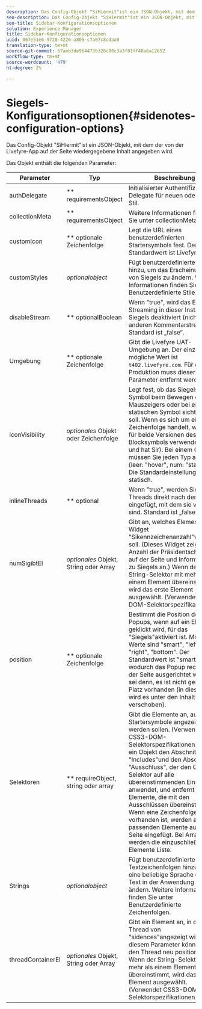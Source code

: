 ```yaml
---
description: Das Config-Objekt "SiHiermit"ist ein JSON-Objekt, mit dem der von der Livefyre-App auf der Seite wiedergegebene Inhalt angegeben wird.
seo-description: Das Config-Objekt "SiHiermit"ist ein JSON-Objekt, mit dem der von der Livefyre-App auf der Seite wiedergegebene Inhalt angegeben wird.
seo-title: Sidebar-Konfigurationsoptionen
solution: Experience Manager
title: Sidebar-Konfigurationsoptionen
uuid: 067e51e6-9720-4226-a805-c7a07c8cdaa0
translation-type: tm+mt
source-git-commit: 67aeb3de964473b326c88c3a3f81ff48a6a12652
workflow-type: tm+mt
source-wordcount: '479'
ht-degree: 2%

---
```



# Siegels-Konfigurationsoptionen{#sidenotes-configuration-options}

Das Config-Objekt &quot;SiHiermit&quot;ist ein JSON-Objekt, mit dem der von der Livefyre-App auf der Seite wiedergegebene Inhalt angegeben wird.

Das Objekt enthält die folgenden Parameter:

| Parameter | Typ | Beschreibung |
|--- |--- |--- |
| authDelegate | ** requirementsObject | Initialisierter Authentifizierungs-Delegate für neuen oder alten Stil. |
| collectionMeta | ** requirementsObject | Weitere Informationen finden Sie unter collectionMeta-Token. |
| customIcon | ** optionale Zeichenfolge | Legt die URL eines benutzerdefinierten Startersymbols fest. Der Standardwert ist Livefyre-Blase. |
| customStyles | *optionalobject*  | Fügt benutzerdefinierte Stile hinzu, um das Erscheinungsbild von Siegels zu ändern. Weitere Informationen finden Sie unter Benutzerdefinierte Stile. |
| disableStream | ** optionalBoolean | Wenn &quot;true&quot;, wird das Echtzeit-Streaming in dieser Instanz des Siegels deaktiviert (nicht in anderen Kommentarstreams). Standard ist „false“. |
| Umgebung | ** optionale Zeichenfolge | Gibt die Livefyre UAT-Umgebung an. Der einzige mögliche Wert ist `t402.livefyre.com`. Für die Produktion muss dieser Parameter entfernt werden. |
| iconVisibility | *optionales* Objekt oder Zeichenfolge | Legt fest, ob das Siegels-Symbol beim Bewegen des Mauszeigers oder bei einem statischen Symbol sichtbar sein soll. Wenn es sich um eine Zeichenfolge handelt, wird sie für beide Versionen des Blocksymbols verwendet (leer und hat Sir). Bei einem Objekt müssen Sie jeden Typ angeben: {leer: &quot;hover&quot;, num: &quot;statisch&quot;}. Die Standardeinstellung ist statisch. |
| inlineThreads | ** optional | Wenn &quot;true&quot;, werden Sidenote-Threads direkt nach dem Block eingefügt, mit dem sie verknüpft sind. Standard ist „false“. |
| numSigibtEl | *optionales* Objekt, String oder Array | Gibt an, welches Element das Widget &quot;Sikennzeichenanzahl&quot;verzieren soll. (Dieses Widget zeigt die Anzahl der Präsidentschaften auf der Seite und Informationen zu Siegels an.) Wenn der String-Selektor mit mehr als einem Element übereinstimmt, wird das erste Element ausgewählt. (Verwendet CSS3-DOM-Selektorspezifikationen.) |
| position | ** optionale Zeichenfolge | Bestimmt die Position des Popups, wenn auf ein Element geklickt wird, für das &quot;Siegels&quot;aktiviert ist. Mögliche Werte sind &quot;smart&quot;, &quot;left&quot;, &quot;right&quot;, &quot;bottom&quot;. Der Standardwert ist &quot;smart&quot;, wodurch das Popup rechts von der Seite ausgerichtet wird, es sei denn, es ist nicht genügend Platz vorhanden (in diesem Fall wird es unter den Inhalt verschoben). |
| Selektoren | ** requireObject, string oder array | Gibt die Elemente an, auf denen Startersymbole angezeigt werden sollen. (Verwendet CSS3-DOM-Selektorspezifikationen.) Enthält ein Objekt den Abschnitt &quot;Includes&quot;und den Abschnitt &quot;Ausschluss&quot;, der den CSS-Selektor auf alle übereinstimmenden Einschlüsse anwendet, und entfernt alle Elemente, die mit den Ausschlüssen übereinstimmen. Wenn eine Zeichenfolge vorhanden ist, werden alle passenden Elemente auf der Seite eingefügt. Bei Array werden die einzuschließenden Elemente Liste. |
| Strings | *optionalobject*  | Fügt benutzerdefinierte Textzeichenfolgen hinzu, um eine beliebige Sprache oder Text in der Anwendung zu ändern. Weitere Informationen finden Sie unter Benutzerdefinierte Zeichenfolgen. |
| threadContainerEl | *optionales* Objekt, String oder Array | Gibt ein Element an, in dem der Thread von &quot;sidences&quot;angezeigt wird. Mit diesem Parameter können Sie den Thread neu positionieren. Wenn der String-Selektor mit mehr als einem Element übereinstimmt, wird das erste Element ausgewählt. (Verwendet CSS3-DOM-Selektorspezifikationen.) |

